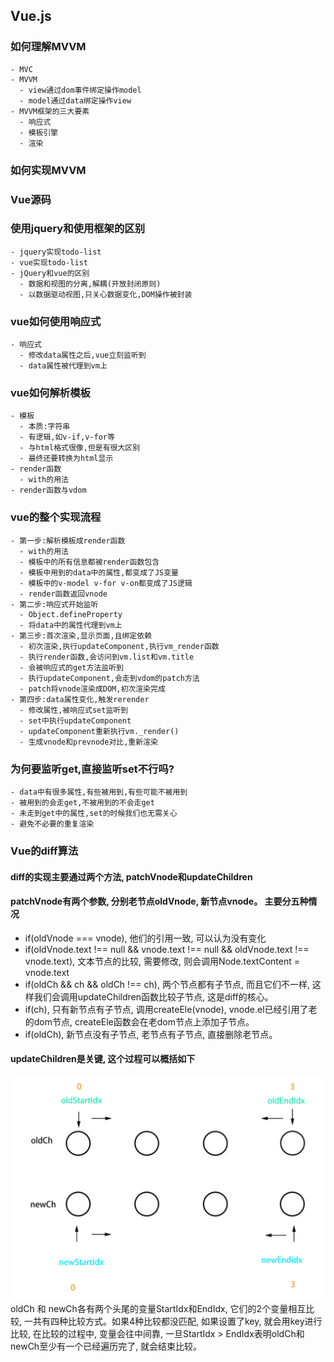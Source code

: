 ## Vue.js
### 如何理解MVVM
    - MVC 
    - MVVM
      - view通过dom事件绑定操作model
      - model通过data绑定操作view
    - MVVM框架的三大要素
      - 响应式
      - 模板引擎
      - 渲染
### 如何实现MVVM
### Vue源码
### 使用jquery和使用框架的区别
    - jquery实现todo-list
    - vue实现todo-list
    - jQuery和vue的区别
      - 数据和视图的分离,解耦(开放封闭原则)
      - 以数据驱动视图,只关心数据变化,DOM操作被封装
### vue如何使用响应式
    - 响应式
      - 修改data属性之后,vue立刻监听到
      - data属性被代理到vm上
### vue如何解析模板
    - 模板
      - 本质:字符串
      - 有逻辑,如v-if,v-for等
      - 与html格式很像,但是有很大区别
      - 最终还要转换为html显示
    - render函数
      - with的用法
    - render函数与vdom
### vue的整个实现流程
    - 第一步:解析模板成render函数 
      - with的用法
      - 模板中的所有信息都被render函数包含
      - 模板中用到的data中的属性,都变成了JS变量
      - 模板中的v-model v-for v-on都变成了JS逻辑
      - render函数返回vnode
    - 第二步:响应式开始监听
      - Object.defineProperty
      - 将data中的属性代理到vm上
    - 第三步:首次渲染,显示页面,且绑定依赖
      - 初次渲染,执行updateComponent,执行vm_render函数
      - 执行render函数,会访问到vm.list和vm.title
      - 会被响应式的get方法监听到
      - 执行updateComponent,会走到vdom的patch方法
      - patch将vnode渲染成DOM,初次渲染完成
    - 第四步:data属性变化,触发rerender
      - 修改属性,被响应式set监听到
      - set中执行updateComponent
      - updateComponent重新执行vm._render()
      - 生成vnode和prevnode对比,重新渲染
### 为何要监听get,直接监听set不行吗?
    - data中有很多属性,有些被用到,有些可能不被用到
    - 被用到的会走get,不被用到的不会走get
    - 未走到get中的属性,set的时候我们也无需关心
    - 避免不必要的重复渲染

### Vue的diff算法
#### diff的实现主要通过两个方法, patchVnode和updateChildren 
#### patchVnode有两个参数, 分别老节点oldVnode, 新节点vnode。 主要分五种情况
   - if(oldVnode === vnode), 他们的引用一致, 可以认为没有变化
   - if(oldVnode.text !== null && vnode.text !== null && oldVnode.text !== vnode.text), 文本节点的比较, 需要修改, 则会调用Node.textContent = vnode.text
   - if(oldCh && ch && oldCh !== ch), 两个节点都有子节点, 而且它们不一样, 这样我们会调用updateChildren函数比较子节点, 这是diff的核心。
   - if(ch), 只有新节点有子节点, 调用createEle(vnode), vnode.el已经引用了老的dom节点, createEle函数会在老dom节点上添加子节点。
   - if(oldCh), 新节点没有子节点, 老节点有子节点, 直接删除老节点。
#### updateChildren是关键, 这个过程可以概括如下 
![updateChildren icon](./updateChildren.png)
oldCh 和 newCh各有两个头尾的变量StartIdx和EndIdx, 它们的2个变量相互比较, 一共有四种比较方式。如果4种比较都没匹配, 如果设置了key, 就会用key进行比较, 在比较的过程中, 变量会往中间靠, 一旦StartIdx > EndIdx表明oldCh和newCh至少有一个已经遍历完了, 就会结束比较。
